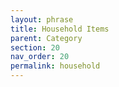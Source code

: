 ```yaml
---
layout: phrase
title: Household Items
parent: Category
section: 20
nav_order: 20
permalink: household
---
```


